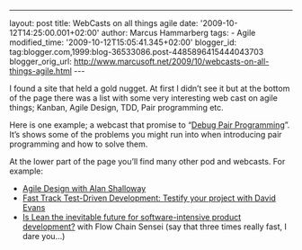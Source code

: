 ---
layout: post
title: WebCasts on all things agile
date: '2009-10-12T14:25:00.001+02:00'
author: Marcus Hammarberg
tags: - Agile
modified_time: '2009-10-12T15:05:41.345+02:00'
blogger_id: tag:blogger.com,1999:blog-36533086.post-4485896415444043703
blogger_orig_url: http://www.marcusoft.net/2009/10/webcasts-on-all-things-agile.html ---

I found a site that held a gold nugget. At first I didn’t see it but at
the bottom of the page there was a list with some very interesting web
cast on agile things; Kanban, Agile Design, TDD, Pair programming etc.

Here is one example; a webcast that promise to “<a
href="http://skillsmatter.com/podcast/agile-scrum/debugging-pair-programming"
target="_blank">Debug Pair Programming</a>”. It’s shows some of the
problems you might run into when introducing pair programming and how to
solve them.

At the lower part of the page you’ll find many other pod and webcasts.
For example:

-   <a href="http://skillsmatter.com/podcast/agile-scrum/agile-design"
    target="_blank">Agile Design with Alan Shalloway</a>
-   <a
    href="http://skillsmatter.com/podcast/agile-scrum/fast-track-test-driven-development-testify-your-project"
    target="_blank">Fast Track Test-Driven Development: Testify your project
    with David Evans</a>
-   <a
    href="http://skillsmatter.com/podcast/agile-scrum/the-future-of-software-intensive-product-development"
    target="_blank">Is Lean the inevitable future for software-intensive
    product development?</a> with Flow Chain Sensei (say that three
    times really fast, I dare you…)

